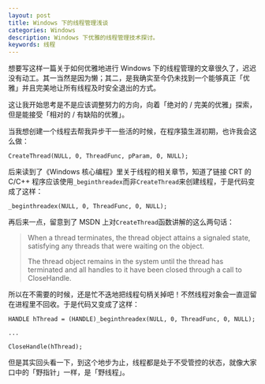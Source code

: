```yaml
---
layout: post
title: Windows 下的线程管理浅谈
categories: Windows
description: Windows 下优雅的线程管理技术探讨。
keywords: 线程
---
```


想要写这样一篇关于如何优雅地进行 Windows 下的线程管理的文章很久了，迟迟没有动工。其一当然是因为懒；其二，是我确实至今仍未找到一个能够真正「优雅」并且完美地让所有线程及时安全退出的方式。

这让我开始思考是不是应该调整努力的方向，向着「绝对的 / 完美的优雅」探索，但是能接受「相对的 / 有缺陷的优雅」。

当我想创建一个线程去帮我异步干一些活的时候，在程序猿生涯初期，也许我会这么做：

```
CreateThread(NULL, 0, ThreadFunc, pParam, 0, NULL);
```

后来读到了《Windows 核心编程》里关于线程的相关章节，知道了链接 CRT 的 C/C++ 程序应该使用`_beginthreadex`而非`CreateThread`来创建线程，于是代码变成了这样：

```
_beginthreadex(NULL, 0, ThreadFunc, 0, NULL);
```

再后来一点，留意到了 MSDN 上对`CreateThread`函数讲解的这么两句话：

> When a thread terminates, the thread object attains a signaled state, satisfying any threads that were waiting on the object.
>
> The thread object remains in the system until the thread has terminated and all handles to it have been closed through a call to CloseHandle.

所以在不需要的时候，还是忙不迭地把线程句柄关掉吧！不然线程对象会一直逗留在进程里不回收。于是代码又变成了这样：

```
HANDLE hThread = (HANDLE)_beginthreadex(NULL, 0, ThreadFunc, 0, NULL);

...

CloseHandle(hThread);
```

但是其实回头看一下，到这个地步为止，线程都是处于不受管控的状态，就像大家口中的「野指针」一样，是「野线程」。
